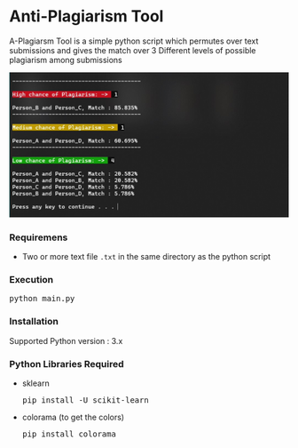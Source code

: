 <h1>Anti-Plagiarism Tool</h1>
<p>A-Plagiarsm Tool is a simple python script which permutes over text submissions and gives the match over 3 Different levels of possible plagiarism among submissions</p>

<p><img src="sample_output.jpg"></p>

### Requiremens
- Two or more text file ```.txt``` in the same directory as the python script

### Execution
<pre>python main.py</pre>

### Installation
Supported Python version : 3.x

### Python Libraries Required
- sklearn <pre>pip install -U scikit-learn</pre>
- colorama (to get the colors) <pre>pip install colorama</pre>

